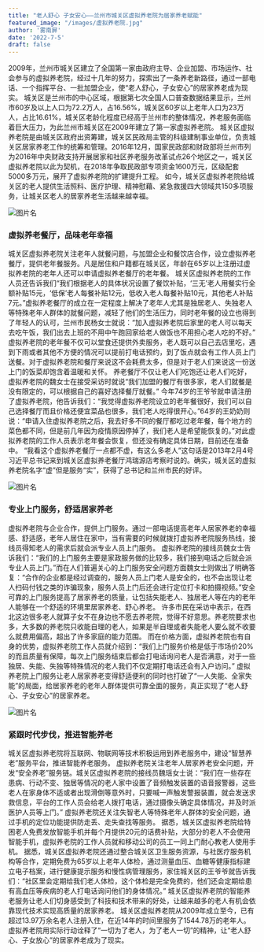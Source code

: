 ```yaml
---
title: "老人舒心 子女安心——兰州市城关区虚拟养老院为居家养老赋能"
featured_image: "/images/虚拟养老院.jpg"
author: '雾南屏'
date: '2022-7-5'
draft: false
---
```


2009年，兰州市城关区建立了全国第一家由政府主导、企业加盟、市场运作、社会参与的虚拟养老院，经过十几年的努力，探索出了一条养老新路径，通过一部电话、一个指挥平台、一批加盟企业，使“老人舒心，子女安心”的居家养老成为现实。
城关区是兰州市的中心区域，根据第七次全国人口普查数据结果显示，兰州市60岁及以上人口为72.2万人，占16.56%，城关区60岁以上老年人口为23万人，占比16.61%，城关区老龄化程度已经高于兰州市的整体情况，养老服务面临着巨大压力，为此兰州市城关区在2009年建立了第一家虚拟养老院。
城关区虚拟养老院是由城关区政府出资筹建，城关区民政局主管的科级建制事业单位，负责城关区居家养老工作的统筹和管理。2016年12月，国家民政部和财政部将兰州市列为2016年中央财政支持开展居家和社区养老服务改革试点26个地区之一，城关区虚拟养老院以此为契机，在2018年争取民政部专项资金1600万元，区级配套5000多万元，展开了虚拟养老院的扩建提升工程。
如今，城关区虚拟养老院给城关区的老人提供生活照料、医疗护理、精神慰藉、紧急救援四大领域共150多项服务，让城关区老人的居家养老生活越来越幸福。

![图片名](/images/虚拟养老院.jpg)

### 虚拟养老餐厅，品味老年幸福

城关区虚拟养老院关注老年人就餐问题，与加盟企业和餐饮店合作，设立虚拟养老餐厅，提供老年餐服务。凡是居住和户籍都在城关区，年龄在65岁以上注册过虚拟养老院的老年人还可以申请虚拟养老餐厅的老年餐。
城关区虚拟养老院的工作人员还告诉我们“我们根据老人的具体状况设置了餐饮补贴，‘三无’老人用餐实行全额补贴15元，‘低保’老人每餐补贴12元，低收入老人每餐补贴10元，其他老人补贴7元。”虚拟养老餐厅的成立在一定程度上解决了老年人尤其是独居老人、失独老人等特殊老年人群体的就餐问题，减轻了他们的生活压力，同时老年餐的设立也得到了年轻人的认可，兰州市民杨女士就说：“加入虚拟养老院后家里的老人可以每天去吃午饭，我们出去上班的不用中午跑回家给老人做饭也不用担心老人吃的不好。”
虚拟养老院的老年餐不仅可以堂食还提供外卖服务，老人既可以自己去店里吃，遇到下雨或者其他不方便的情况可以提前打电话预约，到了饭点就会有工作人员上门送餐。对于虚拟养老院和餐厅来说这不会耗费太多，但是对于老人们来说这一份送上门的饭菜却饱含着温暖和关怀。
养老餐厅不仅让老人们吃饱还让老人们吃好，虚拟养老院的魏女士在接受采访时就说“我们加盟的餐厅有很多家，老人们就餐是没有限定的，可以根据自己的喜好选择餐厅就餐。”
今年74岁的王爷爷就申请注册了虚拟养老院，他告诉我们：“我觉得虚拟养老院设立的老年餐很好，我们可以自己选择餐厅而且价格还便宜菜品也很多，我们老人吃得很开心。”64岁的王奶奶则说：“申请入住虚拟养老院之后，我去好多不同的餐厅都吃过老年餐，每个地方的菜色都不同，但是前几年因为疫情原因停掉了，我们老人是希望能恢复的。”对此虚拟养老院的工作人员表示老年餐会恢复，但还没有确定具体日期，目前还在准备中。
“我看这个虚拟养老餐厅一点都不虚，有这么多老人”这句话是2013年2月4号习近平总书记来到城关区虚拟养老餐厅鸿瑞源店考察时说的。确实，城关区的虚拟养老院名字“虚”但是服务“实”，获得了总书记和兰州市民的好评。

![图片名](/images/养老舞蹈.jpg)

### 专业上门服务，舒适居家养老

虚拟养老院与企业合作，提供上门服务。通过一部电话提高老年人居家养老的幸福感、舒适感，老年人居住在家中，当有需要的时候就拨打虚拟养老院服务热线，接线员得知老人的需求后就会派专业人员上门服务。
虚拟养老院的接线员魏女士告诉我们：“我们的上门服务主要是家政服务做的比较多，我们接到电话之后就会派专业人员上门。”而在人们普遍关心的上门服务安全问题方面魏女士则做出了明确答复：“合作的企业都是经过调查的，服务人员上门老人是安全的，也不会出现让老人扫码付钱之类的诈骗现象，服务人员上门后还会进行定位打卡和拍摄视频。”安全可靠的上门服务提高了居家养老的质量，让包括失能老人、独居老人等在内的老年人能够在一个舒适的环境里居家养老、舒心养老。
许多市民在采访中表示，在西北这边很多老人就算子女不在身边也不愿去养老院，觉得不好意思。养老院要求也多，大多数的养老院只收能自理的老人，如果是半自理或者失能老人要么就不收要么就费用偏高，超出了许多家庭的能力范围。
而在价格方面，虚拟养老院也有自身的优势，虚拟养老院工作人员就介绍到：“我们上门服务价格是低于市场价20%的而且质量有保障，每次上门服务结束后都会打电话询问老人是否满意，对于一些独居、失能、失独等特殊情况的老人我们不仅定期打电话还会有入户访问。”
虚拟养老院上门服务让老人居家养老变得舒适便利的同时也打破了“一人失能、全家失能”的局面，给居家养老的老年人群体提供可靠全面的服务，真正实现了“老人舒心、子女安心”的居家养老。

![图片名](/images/养老广场舞.jpg)

### 紧跟时代步伐，推进智能养老

城关区虚拟养老院将互联网、物联网等技术积极运用到养老服务中，建设“智慧养老”服务平台，推进智能养老服务。
虚拟养老院关注老年人居家养老安全问题，开发“安全养老”服务链。城关区虚拟养老院的接线员魏瑶女士说：“我们在一些存在患病、行动不变、独居等情况的老人家中设置了音频触发装置的语音报警器，这些老人在家身体不适或者出现滑倒等意外时，只要喊一声触发警报装置，就会发送求救信息，平台的工作人员会给老人拨打电话，通过摄像头确定具体情况，并及时派医护人员等上门。”
虚拟养老院还关注失智老人等特殊老年人群体的安全问题，通过手机的定位功能提供防走丢、走失查找等服务。
据悉，城关区虚拟养老院给特困老人免费发放智能手机并每个月提供20元的话费补贴，大部分的老人不会使用智能手机，虚拟养老院的工作人员就和移动公司的员工一同上门耐心教老人使用手机。
据悉，城关区虚拟养老院还通过整合城关区卫生服务资源，与社医疗服务机构等合作，定期免费为65岁以上老年人体检，通过测量血压、血糖等健康指标建立电子档案，进行健康提示服务和慢性病管理服务，家住城关区的王爷爷就告诉我们：“社区里会定期给我们老人体检，这个体检是完全免费的，他们还会定期给患有高血压等疾病的老人打电话询问他们的身体情况。”
城关区虚拟养老院的智能养老服务让老人们切身感受到了科技和技术带来的好处，让越来越多的老人有机会依靠现代技术实现高质量的居家养老。
城关区虚拟养老院从2009年成立至今，已有超过13.97万余名老人注册入住，在近14年的时间里服务了1544.78万的老年人。虚拟养老院用实际行动诠释了“一切为了老人，为了老人一切”的精神，让“老人舒心、子女放心”的居家养老成为了现实。

